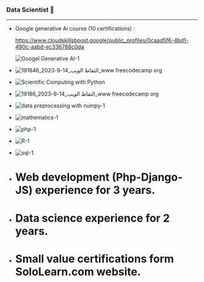 ### Data Scientist 👋
<hr>
<ul>
<li>
  Google generative Ai course (10 certifications) :
  
https://www.cloudskillsboost.google/public_profiles/0caad5f6-4bd1-490c-aabd-ec336788c0da
  
  ![Googel Generative AI-1](https://github.com/eid-hamada22/eid-hamada22/assets/90055804/64a63485-08cb-4362-b414-1d98f4e3c369)

</li>
  <li>
    
  ![التقاط الويب_14-9-2023_191846_www freecodecamp org](https://github.com/eid-hamada22/eid-hamada22/assets/90055804/30f80476-4430-42f0-b12c-65fd9f3ec556)
</li>

<li>
  
  ![Scientific Computing with Python](https://github.com/eid-hamada22/eid-hamada22/assets/90055804/b5ae5d36-73ec-4959-a55e-274c5ec2e076)

</li>

<li>
  
  ![التقاط الويب_14-9-2023_19186_www freecodecamp org](https://github.com/eid-hamada22/eid-hamada22/assets/90055804/740fa49e-865c-4a35-9275-fbe060e25589)

</li>
<li>
  
![data preprocessing with numpy-1](https://github.com/eid-hamada22/eid-hamada22/assets/90055804/6ad72c92-c912-4808-ae50-d8a2f26e645e)

</li>
<li>
  
  ![mathematics-1](https://github.com/eid-hamada22/eid-hamada22/assets/90055804/d3360b70-b3c5-4907-b80c-5e0e79ba566e)
</li>
<li>
  
  ![php-1](https://github.com/eid-hamada22/eid-hamada22/assets/90055804/ae9f7a1b-9094-40ac-b541-bd8b9485bab6)
</li>
<li>
  
  ![R-1](https://github.com/eid-hamada22/eid-hamada22/assets/90055804/a399424b-3b56-4fce-a87c-af062c142ea8)
</li>
<li>
  
  ![sql-1](https://github.com/eid-hamada22/eid-hamada22/assets/90055804/2e988a08-7b66-4117-a0c4-7d3cfee324b5)
</li>
<li>
  <h1>
  Web development (Php-Django-JS) experience for 3 years.
  </h1>
    
</li>
<li>
  <h1>
  
  Data science experience for 2 years.
  </h1>
  
</li>
<li>
  <h1>
  Small value certifications form SoloLearn.com website.
  </h1>
  
</li>
</ul>
